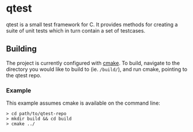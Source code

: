 # qtest
qtest is a small test framework for C. It provides methods for creating a suite of unit tests
which in turn contain a set of testcases.

## Building
The project is currently configured with [cmake](https://cmake.org/). To build, navigate to the
directory you would like to build to (ie. `/build/`), and run cmake, pointing to the qtest repo.

### Example
This example assumes cmake is available on the command line:
```
> cd path/to/qtest-repo
> mkdir build && cd build
> cmake ../
```
